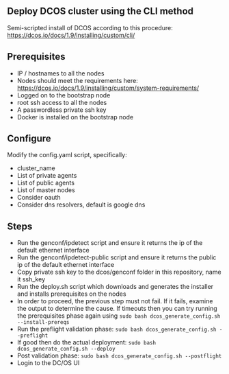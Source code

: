 ## Deploy DCOS cluster using the CLI method

Semi-scripted install of DCOS according to this procedure: https://dcos.io/docs/1.9/installing/custom/cli/

## Prerequisites
* IP / hostnames to all the nodes
* Nodes should meet the requirements here: https://dcos.io/docs/1.9/installing/custom/system-requirements/
* Logged on to the bootstrap node
* root ssh access to all the nodes
* A passwordless private ssh key
* Docker is installed on the bootstrap node


## Configure 
Modify the config.yaml script, specifically:
* cluster_name
* List of private agents
* List of public agents
* List of master nodes 
* Consider oauth
* Consider dns resolvers, default is google dns

## Steps
* Run the genconf/ipdetect script and ensure it returns the ip of the default ethernet interface
* Run the genconf/ipdetect-public script and ensure it returns the public ip of the default ethernet interface
* Copy private ssh key to the dcos/genconf folder in this repository, name it ssh_key
* Run the deploy.sh script which downloads and generates the installer and installs prerequisites on the nodes
* In order to proceed, the previous step must not fail. If it fails, examine the output to determine the cause. 
  If timeouts then you can try running the prerequisites phase again using `sudo bash dcos_generate_config.sh --install-prereqs`
* Run the preflight validation phase: `sudo bash dcos_generate_config.sh --preflight`
* If good then do the actual deployment: `sudo bash dcos_generate_config.sh --deploy`
* Post validation phase: `sudo bash dcos_generate_config.sh --postflight`
* Login to the DC/OS UI